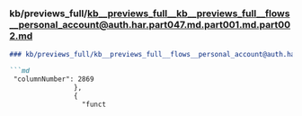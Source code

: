 ### kb/previews_full/kb__previews_full__kb__previews_full__flows__personal_account@auth.har.part047.md.part001.md.part002.md

```md
### kb/previews_full/kb__previews_full__flows__personal_account@auth.har.part047.md.part001.md (part 002)

```md
 "columnNumber": 2869
                },
                {
                  "funct
```

```

```
